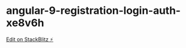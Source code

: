 # angular-9-registration-login-auth-xe8v6h

[Edit on StackBlitz ⚡️](https://stackblitz.com/edit/angular-9-registration-login-auth-xe8v6h)